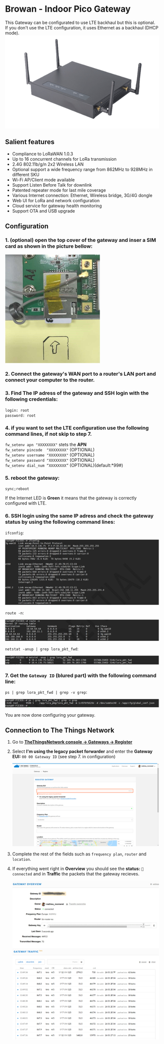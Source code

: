 # Browan - Indoor Pico Gateway

This Gateway can be configurated to use LTE backhaul but this is optional.  
If you don't use the LTE configuration, it uses Ethernet as a backhaul (DHCP mode).  
![pico-gateway](pico-gateway.png)

## Salient features

- Compliance to LoRaWAN 1.0.3
- Up to 16 concurrent channels for LoRa transmission
- 2.4G 802.11b/g/n 2x2 Wireless LAN
- Optional support a wide frequency range from 862MHz to
928MHz in different SKU
- Wi-Fi AP/Client mode available
- Support Listen Before Talk for downlink
- Patented repeater mode for last mile coverage
- Various Internet connection: Ethernet, Wireless bridge,
3G/4G dongle
- Web UI for LoRa and network configuration
- Cloud service for gateway health monitoring
- Support OTA and USB upgrade

## Configuration

### 1. (optional) open the top cover of the gateway and inser a SIM card as shown in the picture bellow:

   ![inside of the gateway](inside.png)

### 2. Connect the gateway's WAN port to a router's LAN port and connect your computer to the router.
### 3. Find The IP adress of the gateway and SSH login with the following credentials:  

   `login: root`  
   `password: root`
   
### 4. if you want to set the LTE configuration use the following command lines, if not skip to step 7.

   `fw_setenv apn "XXXXXXXX"` stets the **APN**  
   `fw_setenv pincode  "XXXXXXXX"` (OPTIONAL)  
   `fw_setenv username "XXXXXXXX"` (OPTIONAL)  
   `fw_setenv password "XXXXXXXX"` (OPTIONAL)  
   `fw_setenv dial_num “XXXXXXXX”` (OPTIONAL)(default:*99#)
   
### 5. reboot the gateway:

   `sync;reboot`
   
   If the Internet LED is **Green** it means that the gateway is correctly configured with LTE.

### 6. SSH login using the same IP adress and check the gateway status by using the following command lines:
  
   `ifconfig`: 
  
   ![ifconfig](ifconfig.png)

   `route -n`:
   
   ![route -n](route.png)

   `netstat -anup | grep lora_pkt_fwd`:
   
   ![netstat](netstat.png)
   
### 7. Get the `Gateway ID` (blured part) with the following command line:

   `ps | grep lora_pkt_fwd | grep -v grep`:
  
   ![lora_pkt_fwd](lora_pkt_fwd.png)

You are now done configuring your gateway.

## Connection to The Things Network

1. Go to [**TheThingsNetwork console -> Gateways -> Register**](https://console.thethingsnetwork.org/gateways/register)
2. Select **I'm using the legacy packet forwarder** and enter the **Gateway EUI:** `00 00 Gateway ID` (see step 7. in configuration)

   ![register](register.png)
   
3. Complete the rest of the fields such as `frequency plan`, `router` and `location`.
4. If everything went right in **Overview** you should see the **status:** `🧶connected` and in **Traffic** the packets that the gateway recieves.

   ![connect](connected.png)
   ![trafic](trafic.png)
